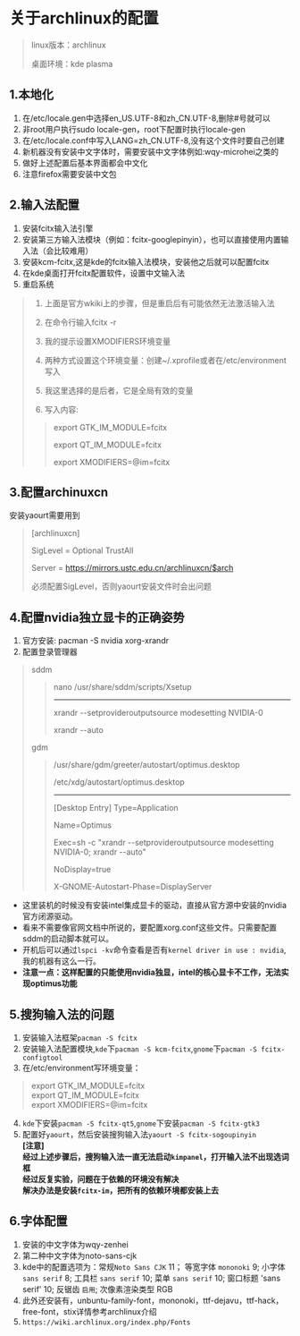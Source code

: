 # 关于archlinux的配置 #

> linux版本：archlinux
>
> 桌面环境：kde plasma
>

## 1.本地化 ##
1. 在/etc/locale.gen中选择en_US.UTF-8和zh_CN.UTF-8,删除#号就可以
2. 非root用户执行sudo locale-gen，root下配置时执行locale-gen
3. 在/etc/locale.conf中写入LANG=zh_CN.UTF-8,没有这个文件时要自己创建
4. 新机器没有安装中文字体时，需要安装中文字体例如:wqy-microhei之类的
5. 做好上述配置后基本界面都会中文化
6. 注意firefox需要安装中文包

## 2.输入法配置 ##
1. 安装fcitx输入法引擎
2. 安装第三方输入法模块（例如：fcitx-googlepinyin），也可以直接使用内置输入法（会比较难用）
3. 安装kcm-fcitx,这是kde的fcitx输入法模块，安装他之后就可以配置fcitx
4. 在kde桌面打开fcitx配置软件，设置中文输入法
5. 重启系统
>  1. 上面是官方wkiki上的步骤，但是重启后有可能依然无法激活输入法
>
>  2. 在命令行输入fcitx -r
>
>  3. 我的提示设置XMODIFIERS环境变量
>
>  4. 两种方式设置这个环境变量：创建~/.xprofile或者在/etc/environment写入
>
>  5. 我这里选择的是后者，它是全局有效的变量
>
>  6. 写入内容:
>>  export GTK_IM_MODULE=fcitx
>>
>>  export QT_IM_MODULE=fcitx
>>
>>  export XMODIFIERS=@im=fcitx

## 3.配置archinuxcn ##
安装yaourt需要用到
> 
> [archlinuxcn]
> 
> SigLevel = Optional TrustAll
>
> Server   = https://mirrors.ustc.edu.cn/archlinuxcn/$arch
>
> 必须配置SigLevel，否则yaourt安装文件时会出问题
> 

## 4.配置nvidia独立显卡的正确姿势 ##
1. 官方安装:  pacman  -S  nvidia  xorg-xrandr
2. 配置登录管理器 
> 
> sddm
> 
>>  nano /usr/share/sddm/scripts/Xsetup
>> 
>> ___________________________________________
>> 
>> xrandr --setprovideroutputsource modesetting NVIDIA-0
>> 
>> xrandr --auto
>> 
>
> gdm
>
>> /usr/share/gdm/greeter/autostart/optimus.desktop
>>
>> /etc/xdg/autostart/optimus.desktop
>> 
>> ____________________________________________________
>>
>> [Desktop Entry]
>> Type=Application
>>
>> Name=Optimus
>>
>> Exec=sh -c "xrandr --setprovideroutputsource modesetting NVIDIA-0; xrandr --auto"
>>
>> NoDisplay=true
>>
>> X-GNOME-Autostart-Phase=DisplayServer
>>
>  
+ 这里装机的时候没有安装intel集成显卡的驱动，直接从官方源中安装的nvidia官方闭源驱动。  
+ 看来不需要像官网文档中所说的，要配置xorg.conf这些文件。只需要配置sddm的启动脚本就可以。
+ 开机后可以通过`lspci -kv`命令查看是否有`kernel driver in use : nvidia`,我的机器有这么一行。
+ **注意一点：这样配置的只能使用nvidia独显，intel的核心显卡不工作，无法实现optimus功能**

## 5.搜狗输入法的问题 ##
1. 安装输入法框架`pacman -S fcitx`
2. 安装输入法配置模块,`kde`下`pacman -S kcm-fcitx`,`gnome`下`pacman -S fcitx-configtool`
3. 在/etc/environment写环境变量：
> export GTK_IM_MODULE=fcitx  
> export QT_IM_MODULE=fcitx  
> export XMODIFIERS=@im=fcitx  
4. `kde`下安装`pacman -S fcitx-qt5`,`gnome`下安装`pacman -S fcitx-gtk3`
5. 配置好`yaourt`，然后安装搜狗输入法`yaourt -S fcitx-sogoupinyin`  
**[注意]**  
**经过上述步骤后，搜狗输入法一直无法启动`kimpanel`，打开输入法不出现选词框**  
**经过反复实验，问题在于依赖的环境没有解决**  
**解决办法是安装`fcitx-im`，把所有的依赖环境都安装上去**

## 6.字体配置 ##
1. 安装的中文字体为wqy-zenhei  
2. 第二种中文字体为noto-sans-cjk  
3. kde中的配置选项为：常规`Noto Sans CJK` 11； 等宽字体 `mononoki` 9; 小字体 `sans serif` 8; 工具栏 `sans serif` 10; 菜单 `sans serif` 10; 窗口标题 'sans serif' 10; 反锯齿 `启用`; 次像素渲染类型 RGB  
4. 此外还安装有，unbuntu-family-font，mononoki，ttf-dejavu，ttf-hack，free-font，stix详情参考archlinux介绍  
5. `https://wiki.archlinux.org/index.php/Fonts`

